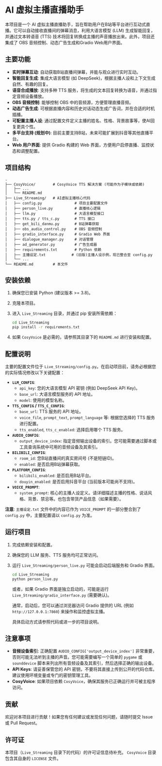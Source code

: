 # AI 虚拟主播直播助手

本项目是一个 AI 虚拟主播直播助手，旨在帮助用户在B站等平台进行互动式直播。它可以自动接收直播间的弹幕消息，利用大语言模型 (LLM) 生成智能回复，并通过文本转语音 (TTS) 技术将回复转换成主播的声音播放出来。此外，项目还集成了 OBS 音频控制、动态广告生成和Gradio Web用户界面。

## 主要功能

*   **实时弹幕互动**: 自动获取B站直播间弹幕，并能与观众进行实时互动。
*   **智能回复生成**: 集成大语言模型 (如 DeepSeek)，根据主播人设和上下文生成自然、有趣的回复。
*   **语音合成播放**: 支持多种 TTS 服务，将生成的文本回复转换为语音，并通过指定音频设备播放。
*   **OBS 音频控制**: 能够控制 OBS 中的音频源，方便管理直播音频。
*   **动态广告生成**: 可根据直播内容和历史对话动态生成广告词，并在合适的时机插播。
*   **可配置主播人设**: 通过配置文件定义主播的姓名、性格、背景故事等，使AI回复更具个性。
*   **多平台支持 (规划中)**: 目前主要支持B站，未来可能扩展到抖音等其他直播平台。
*   **Web 用户界面**: 提供 Gradio 构建的 Web 界面，方便用户启停直播、监控状态和调整配置。

## 项目结构

```
.
├── CosyVoice/        # CosyVoice TTS 解决方案 (可能作为子模块或依赖)
│   ├── ...
│   └── README.md
├── Live_Streaming/   # AI虚拟主播核心代码
│   ├── config.py               # 项目主要配置文件
│   ├── person_live.py          # 直播核心逻辑
│   ├── llm.py                  # 大语言模型接口
│   ├── tts.py / tts_c.py       # TTS 接口
│   ├── get_bili_danmu.py       # B站弹幕获取
│   ├── obs_audio_control.py    # OBS 音频控制
│   ├── gradio_interface.py     # Gradio Web 界面
│   ├── dialogue_manager.py     # 对话管理
│   ├── ad_generator.py         # 广告生成器
│   ├── requirements.txt        # Python 依赖
│   ├── 主播设定.txt            # (旧版)主播人设示例，现已整合至 config.py
│   └── ...
└── README.md         # 本文件
```

## 安装依赖

1.  确保您已安装 Python (建议版本 >= 3.8)。
2.  克隆本项目。
3.  进入 `Live_Streaming` 目录，并通过 pip 安装所需依赖：

    ```bash
    cd Live_Streaming
    pip install -r requirements.txt
    ```
4.  如果 `CosyVoice` 是必需的，请参照其目录下的 `README.md` 进行安装和配置。

## 配置说明

主要的配置文件位于 `Live_Streaming/config.py`。在启动项目前，请务必根据您的实际情况修改以下关键配置：

*   **`LLM_CONFIG`**:
    *   `api_key`: 您的大语言模型 API 密钥 (例如 DeepSeek API Key)。
    *   `base_url`: 大语言模型服务的 API 地址。
    *   `model`: 使用的模型名称。
*   **`TTS_CONFIG` / `TTS_C_CONFIG`**:
    *   `base_url`: TTS 服务的 API 地址。
    *   `voice_file`, `prompt_text`, `prompt_language` 等: 根据您选择的 TTS 服务进行配置。
    *   `tts_enabled`, `tts_c_enabled`: 选择启用哪个 TTS 服务。
*   **`AUDIO_CONFIG`**:
    *   `output_device_index`: 指定音频输出设备的索引。您可能需要通过脚本或工具查询系统中可用的音频设备及其索引。
*   **`BILIBILI_CONFIG`**:
    *   `room_id`: 您B站直播间的真实房间号 (不是短链ID)。
    *   `enabled`: 是否启用B站弹幕获取。
*   **`PLATFORM_CONFIG`**:
    *   `bilibili_enabled`: 是否启用B站平台。
    *   `douyin_enabled`: 是否启用抖音平台 (当前版本可能尚不支持)。
*   **`VOICE_PROMPT`**:
    *   `system_prompt`: 核心的主播人设定义。请详细描述主播的性格、说话风格、背景、禁忌等。也包含带货产品信息（如果需要）。

**注意**: `主播设定.txt` 文件中的内容已作为 `VOICE_PROMPT` 的一部分整合到了 `config.py` 中，主要配置请以 `config.py` 为准。

## 运行项目

1.  完成依赖安装和配置。
2.  确保您的 LLM 服务、TTS 服务均可正常访问。
3.  运行 `Live_Streaming/person_live.py` 可能会启动后端服务和 Gradio 界面。

    ```bash
    cd Live_Streaming
    python person_live.py
    ```
    或者，如果 Gradio 界面是独立启动的，可能是运行 `Live_Streaming/gradio_interface.py` (需要确认)。

    通常，启动后，您可以通过浏览器访问 Gradio 提供的 URL (例如 `http://127.0.0.1:7860`) 来操作和监控虚拟主播。

    具体启动方式请参照代码或进一步的项目说明。

## 注意事项

*   **音频设备索引**: 正确配置 `AUDIO_CONFIG['output_device_index']` 非常重要，否则可能无法听到主播的声音。您可能需要编写一个简单的 `pygame` 或 `sounddevice` 脚本来列出所有音频设备及其索引，然后选择正确的输出设备。
*   **API Keys**: 请妥善保管您的 API 密钥，不要将其直接上传到公开的代码仓库。建议使用环境变量或专门的密钥管理工具。
*   **CosyVoice**: 如果项目依赖 `CosyVoice`，确保其服务已正确运行并可被主程序访问。

## 贡献

欢迎对本项目进行贡献！如果您有任何建议或发现任何问题，请随时提交 Issue 或 Pull Request。

## 许可证

本项目（`Live_Streaming` 目录下的代码）的许可证信息待补充。
`CosyVoice` 目录包含其自身的 `LICENSE` 文件。 